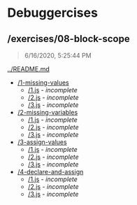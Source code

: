 # Debuggercises 

## /exercises/08-block-scope 

> 6/16/2020, 5:25:44 PM 

[../README.md](../README.md)

- [/1-missing-values](./1-missing-values/README.md)
  - [/1.js](./1-missing-values/README.md#1js) - _incomplete_ 
  - [/2.js](./1-missing-values/README.md#2js) - _incomplete_ 
  - [/3.js](./1-missing-values/README.md#3js) - _incomplete_ 
- [/2-missing-variables](./2-missing-variables/README.md)
  - [/1.js](./2-missing-variables/README.md#1js) - _incomplete_ 
  - [/2.js](./2-missing-variables/README.md#2js) - _incomplete_ 
  - [/3.js](./2-missing-variables/README.md#3js) - _incomplete_ 
- [/3-assign-values](./3-assign-values/README.md)
  - [/1.js](./3-assign-values/README.md#1js) - _incomplete_ 
  - [/2.js](./3-assign-values/README.md#2js) - _incomplete_ 
  - [/3.js](./3-assign-values/README.md#3js) - _incomplete_ 
- [/4-declare-and-assign](./4-declare-and-assign/README.md)
  - [/1.js](./4-declare-and-assign/README.md#1js) - _incomplete_ 
  - [/2.js](./4-declare-and-assign/README.md#2js) - _incomplete_ 
  - [/3.js](./4-declare-and-assign/README.md#3js) - _incomplete_ 

